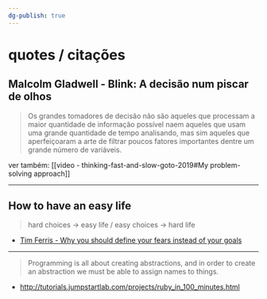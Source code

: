 ```yaml
---
dg-publish: true
---
```

# quotes / citações

## Malcolm Gladwell - Blink: A decisão num piscar de olhos

> Os grandes tomadores de decisão não são aqueles que processam a maior quantidade de informação possível naem aqueles que usam uma grande quantidade de tempo analisando, mas sim aqueles que aperfeiçoaram a arte de filtrar poucos fatores importantes dentre um grande número de variáveis.

ver também: [[video - thinking-fast-and-slow-goto-2019#My problem-solving approach]]

---

## How to have an easy life

> hard choices -> easy life /
> easy choices -> hard life

- [Tim Ferris - Why you should define your fears instead of your goals](https://youtu.be/5J6jAC6XxAI)

---

> Programming is all about creating abstractions, and in order to create an abstraction we must be able to assign names to things. 

- <http://tutorials.jumpstartlab.com/projects/ruby_in_100_minutes.html>